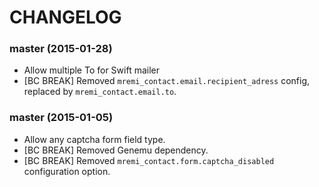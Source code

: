 CHANGELOG
=========

### master (2015-01-28)

* Allow multiple To for Swift mailer
* [BC BREAK] Removed ``mremi_contact.email.recipient_adress`` config, replaced by ``mremi_contact.email.to``.

### master (2015-01-05)

* Allow any captcha form field type.
* [BC BREAK] Removed Genemu dependency.
* [BC BREAK] Removed ``mremi_contact.form.captcha_disabled`` configuration option.
